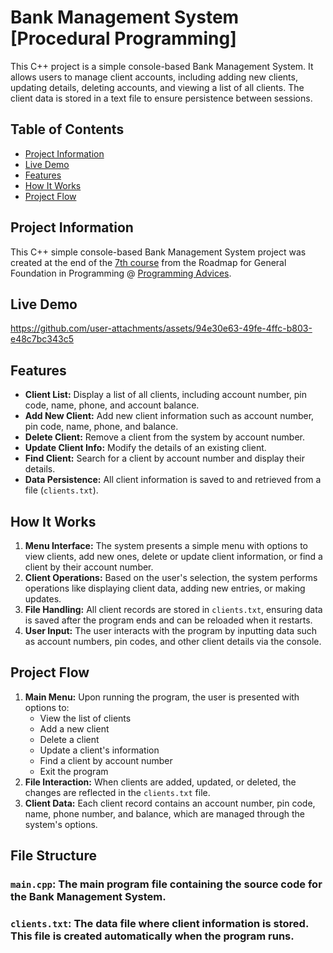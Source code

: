 # Bank Management System [Procedural Programming]
This C++ project is a simple console-based Bank Management System. It allows users to manage client accounts, including adding new clients, updating details, deleting accounts, and viewing a list of all clients. The client data is stored in a text file to ensure persistence between sessions.

## Table of Contents
- [Project Information](#Project-Information)
- [Live Demo](#Live-Demo)
- [Features](#features)
- [How It Works](#how-it-works)
- [Project Flow](#Project-Flow)

## Project Information
This C++ simple console-based Bank Management System project was created at the end of the [7th course](https://programmingadvices.com/p/algorithms-and-problem-solving-level-3) from the Roadmap for General Foundation in Programming @ [Programming Advices](https://programmingadvices.com/).

## Live Demo
https://github.com/user-attachments/assets/94e30e63-49fe-4ffc-b803-e48c7bc343c5

## Features
- **Client List:** Display a list of all clients, including account number, pin code, name, phone, and account balance.
- **Add New Client:** Add new client information such as account number, pin code, name, phone, and balance.
- **Delete Client:** Remove a client from the system by account number.
- **Update Client Info:** Modify the details of an existing client.
- **Find Client:** Search for a client by account number and display their details.
- **Data Persistence:** All client information is saved to and retrieved from a file (`clients.txt`).

## How It Works
1. **Menu Interface:** The system presents a simple menu with options to view clients, add new ones, delete or update client information, or find a client by their account number.
2. **Client Operations:** Based on the user's selection, the system performs operations like displaying client data, adding new entries, or making updates.
3. **File Handling:** All client records are stored in `clients.txt`, ensuring data is saved after the program ends and can be reloaded when it restarts.
4. **User Input:** The user interacts with the program by inputting data such as account numbers, pin codes, and other client details via the console.

## Project Flow
1. **Main Menu:** Upon running the program, the user is presented with options to:
   - View the list of clients
   - Add a new client
   - Delete a client
   - Update a client's information
   - Find a client by account number
   - Exit the program
2. **File Interaction:** When clients are added, updated, or deleted, the changes are reflected in the `clients.txt` file.
3. **Client Data:** Each client record contains an account number, pin code, name, phone number, and balance, which are managed through the system's options.

## File Structure
### `main.cpp`: The main program file containing the source code for the Bank Management System.
### `clients.txt`: The data file where client information is stored. This file is created automatically when the program runs.
